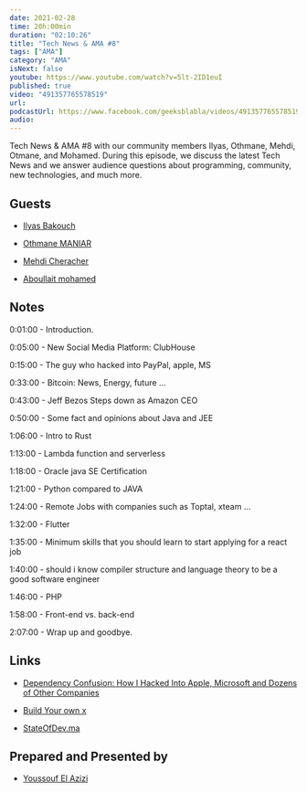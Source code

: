 ```yaml
---
date: 2021-02-28
time: 20h:00min
duration: "02:10:26"
title: "Tech News & AMA #8"
tags: ["AMA"]
category: "AMA"
isNext: false
youtube: https://www.youtube.com/watch?v=5lt-2ID1euI
published: true
video: "491357765578519"
url:
podcastUrl: https://www.facebook.com/geeksblabla/videos/491357765578519/
audio:
---
```


Tech News & AMA #8 with our community members Ilyas, Othmane, Mehdi, Otmane, and Mohamed. During this episode, we discuss the latest Tech News and we answer audience questions about programming, community, new technologies, and much more.

## Guests

- [Ilyas Bakouch](https://www.linkedin.com/in/ilyasbakouch/)

- [Othmane MANIAR ](https://www.facebook.com/maniar.othmane)

- [Mehdi Cheracher](https://twitter.com/Mehdi_Cheracher)

- [Aboullait mohamed](http://aboullaite.me/)

## Notes

0:01:00 - Introduction.

0:05:00 - New Social Media Platform: ClubHouse

0:15:00 - The guy who hacked into PayPal, apple, MS

0:33:00 - Bitcoin: News, Energy, future ...

0:43:00 - Jeff Bezos Steps down as Amazon CEO

0:50:00 - Some fact and opinions about Java and JEE

1:06:00 - Intro to Rust

1:13:00 - Lambda function and serverless

1:18:00 - Oracle java SE Certification

1:21:00 - Python compared to JAVA

1:24:00 - Remote Jobs with companies such as Toptal, xteam ...

1:32:00 - Flutter

1:35:00 - Minimum skills that you should learn to start applying for a react job

1:40:00 - should i know compiler structure and language theory to be a good software engineer

1:46:00 - PHP

1:58:00 - Front-end vs. back-end

2:07:00 - Wrap up and goodbye.

## Links

- [Dependency Confusion: How I Hacked Into Apple, Microsoft and Dozens of Other Companies](https://medium.com/@alex.birsan/dependency-confusion-4a5d60fec610)

- [Build Your own x](https://github.com/danistefanovic/build-your-own-x)

- [StateOfDev.ma](https://stateofdev.ma)

## Prepared and Presented by

- [Youssouf El Azizi](https://elazizi.com/)
